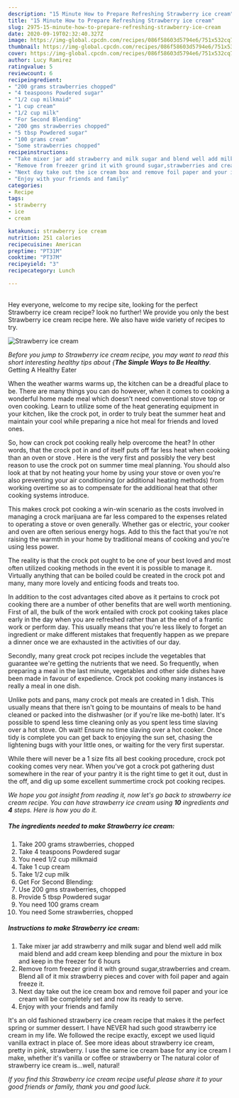 ```yaml
---
description: "15 Minute How to Prepare Refreshing Strawberry ice cream"
title: "15 Minute How to Prepare Refreshing Strawberry ice cream"
slug: 2975-15-minute-how-to-prepare-refreshing-strawberry-ice-cream
date: 2020-09-19T02:32:40.327Z
image: https://img-global.cpcdn.com/recipes/086f58603d5794e6/751x532cq70/strawberry-ice-cream-recipe-main-photo.jpg
thumbnail: https://img-global.cpcdn.com/recipes/086f58603d5794e6/751x532cq70/strawberry-ice-cream-recipe-main-photo.jpg
cover: https://img-global.cpcdn.com/recipes/086f58603d5794e6/751x532cq70/strawberry-ice-cream-recipe-main-photo.jpg
author: Lucy Ramirez
ratingvalue: 5
reviewcount: 6
recipeingredient:
- "200 grams strawberries chopped"
- "4 teaspoons Powdered sugar"
- "1/2 cup milkmaid"
- "1 cup cream"
- "1/2 cup milk"
- "For Second Blending"
- "200 gms strawberries chopped"
- "5 tbsp Powdered sugar"
- "100 grams cream"
- "Some strawberries chopped"
recipeinstructions:
- "Take mixer jar add strawberry and milk sugar and blend well add milk maid blend and add cream keep blending and pour the mixture in box and keep in the freezer for 6 hours"
- "Remove from freezer grind it with ground sugar,strawberries and cream. Blend all of it mix strawberry pieces and cover with foil paper and again freeze it."
- "Next day take out the ice cream box and remove foil paper and your ice cream will be completely set and now its ready to serve."
- "Enjoy with your friends and family"
categories:
- Recipe
tags:
- strawberry
- ice
- cream

katakunci: strawberry ice cream 
nutrition: 251 calories
recipecuisine: American
preptime: "PT31M"
cooktime: "PT37M"
recipeyield: "3"
recipecategory: Lunch

---
```

<br>
Hey everyone, welcome to my recipe site, looking for the perfect Strawberry ice cream recipe? look no further! We provide you only the best Strawberry ice cream recipe here. We also have wide variety of recipes to try.
<br>


![Strawberry ice cream](https://img-global.cpcdn.com/recipes/086f58603d5794e6/751x532cq70/strawberry-ice-cream-recipe-main-photo.jpg)

<i>Before you jump to Strawberry ice cream recipe, you may want to read this short interesting healthy tips about {<strong>The Simple Ways to Be Healthy</strong>.</i>
Getting A Healthy Eater


When the weather warms warms up, the kitchen can be a dreadful place to be. There are many things you can do however, when it comes to cooking a wonderful home made meal which doesn't need conventional stove top or oven cooking. Learn to utilize some of the heat generating equipment in your kitchen, like the crock pot, in order to truly beat the summer heat and maintain your cool while preparing a nice hot meal for friends and loved ones.

So, how can crock pot cooking really help overcome the heat? In other words, that the crock pot in and of itself puts off far less heat when cooking than an oven or stove . Here is the very first and possibly the very best reason to use the crock pot on summer time meal planning. You should also look at that by not heating your home by using your stove or oven you're also preventing your air conditioning (or additional heating methods) from working overtime so as to compensate for the additional heat that other cooking systems introduce.

This makes crock pot cooking a win-win scenario as the costs involved in managing a crock marijuana are far less compared to the expenses related to operating a stove or oven generally. Whether gas or electric, your cooker and oven are often serious energy hogs. Add to this the fact that you're not raising the warmth in your home by traditional means of cooking and you're using less power.

 The reality is that the crock pot ought to be one of your best loved and most often utilized cooking methods in the event it is possible to manage it.  Virtually anything that can be boiled could be created in the crock pot and many, many more lovely and enticing foods and treats too.



In addition to the cost advantages cited above as it pertains to crock pot cooking there are a number of other benefits that are well worth mentioning. First of all, the bulk of the work entailed with crock pot cooking takes place early in the day when you are refreshed rather than at the end of a frantic work or perform day. This usually means that you're less likely to forget an ingredient or make different mistakes that frequently happen as we prepare a dinner once we are exhausted in the activities of our day.

Secondly, many great crock pot recipes include the vegetables that guarantee we're getting the nutrients that we need. So frequently, when preparing a meal in the last minute, vegetables and other side dishes have been made in favour of expedience. Crock pot cooking many instances is really a meal in one dish.

 Unlike pots and pans, many crock pot meals are created in 1 dish. This usually means that there isn't going to be mountains of meals to be hand cleaned or packed into the dishwasher (or if you're like me-both) later. It's possible to spend less time cleaning only as you spent less time slaving over a hot stove. Oh wait! Ensure no time slaving over a hot cooker. Once tidy is complete you can get back to enjoying the sun set, chasing the lightening bugs with your little ones, or waiting for the very first superstar.

While there will never be a 1 size fits all best cooking procedure, crock pot cooking comes very near. When you've got a crock pot gathering dust somewhere in the rear of your pantry it is the right time to get it out, dust in the off, and dig up some excellent summertime crock pot cooking recipes.


<i>We hope you got insight from reading it, now let's go back to strawberry ice cream recipe. You can have strawberry ice cream using <strong>10</strong> ingredients and <strong>4</strong> steps. Here is how you do it.
</i>

##### The ingredients needed to make Strawberry ice cream:

1. Take 200 grams strawberries, chopped
1. Take 4 teaspoons Powdered sugar
1. You need 1/2 cup milkmaid
1. Take 1 cup cream
1. Take 1/2 cup milk
1. Get For Second Blending:
1. Use 200 gms strawberries, chopped
1. Provide 5 tbsp Powdered sugar
1. You need 100 grams cream
1. You need Some strawberries, chopped


##### Instructions to make Strawberry ice cream:

1. Take mixer jar add strawberry and milk sugar and blend well add milk maid blend and add cream keep blending and pour the mixture in box and keep in the freezer for 6 hours
1. Remove from freezer grind it with ground sugar,strawberries and cream. Blend all of it mix strawberry pieces and cover with foil paper and again freeze it.
1. Next day take out the ice cream box and remove foil paper and your ice cream will be completely set and now its ready to serve.
1. Enjoy with your friends and family


It&#39;s an old fashioned strawberry ice cream recipe that makes it the perfect spring or summer dessert. I have NEVER had such good strawberry ice cream in my life. We followed the recipe exactly, except we used liquid vanilla extract in place of. See more ideas about strawberry ice cream, pretty in pink, strawberry. I use the same ice cream base for any ice cream I make, whether it&#39;s vanilla or coffee or strawberry or The natural color of strawberry ice cream is…well, natural! 

<i>If you find this Strawberry ice cream recipe useful please share it to your good friends or family, thank you and good luck.</i>

